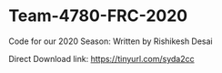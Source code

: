 # Team-4780-FRC-2020
Code for our 2020 Season: Written by Rishikesh Desai

Direct Download link: https://tinyurl.com/syda2cc
